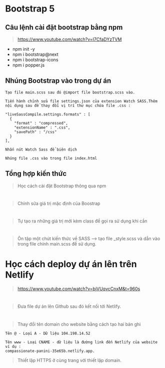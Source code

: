 # Bootstrap 5

## Câu lệnh cài đặt bootstrap bằng npm

> https://www.youtube.com/watch?v=I7CfaDYzTVM

- npm init -y
- npm i bootstrap@next
- npm i bootstrap-icons
- npm i popper.js

## Nhúng Bootstrap vào trong dự án

```
Tạo file main.scss sau đó @import file bootstrap.scss vào.

Tiến hành chỉnh sửa file settings.json của extension Watch SASS.Thêm nội dụng sau để thay đổi vị trí thư mục chứa file .css :

"liveSassCompile.settings.formats" : [
  {
    "format" : "compressed",
    "extensionName" : ".css",
    "savePath" : "/css"
  }
],

Nhấn nút Watch Sass để biên dịch

Nhúng file .css vào trong file index.html
```

## Tổng hợp kiến thức

> Học cách cài đặt Bootstrap thông qua npm

#

> Chỉnh sửa giá trị mặc định của Boostrap

#

> Tự tạo ra những giá trị mới kèm class để gọi ra sử dụng khi cần

#

> Ôn tập một chút kiến thức về SASS --> tạo file \_style.scss và dẫn vào trong file chính main.scss để sử dụng.

# Học cách deploy dự án lên trên Netlify

> https://www.youtube.com/watch?v=bjVUqvcCnxM&t=960s

#

> Đưa file dự án lên Github sau đó kết nối tới Netlify.

#

> Thay đổi tên domain cho website bằng cách tạo hai bản ghi

```
Tên @ - Loại A - Dữ liệu 104.198.14.52

Tên www - Loại CNAME - dữ liệu là đường link đến Netlify của website ví dụ :
compassionate-panini-35e65b.netlify.app.
```

> Thiết lập HTTPS ở cùng trang với thiết lập domain.
